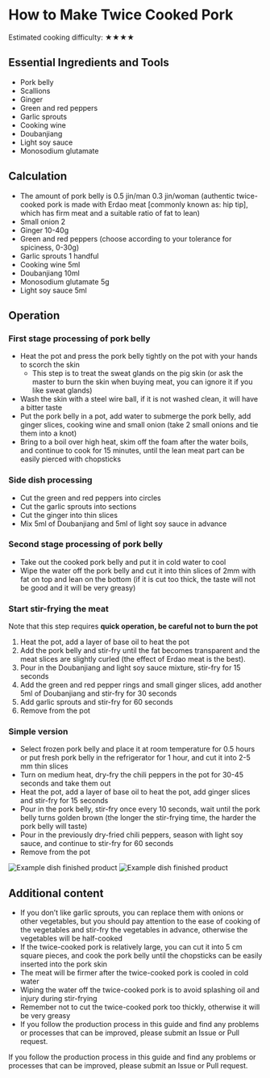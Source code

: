 # How to Make Twice Cooked Pork

Estimated cooking difficulty: ★★★★

## Essential Ingredients and Tools

- Pork belly
- Scallions
- Ginger
- Green and red peppers
- Garlic sprouts
- Cooking wine
- Doubanjiang
- Light soy sauce
- Monosodium glutamate

## Calculation

- The amount of pork belly is 0.5 jin/man 0.3 jin/woman (authentic twice-cooked pork is made with Erdao meat [commonly known as: hip tip], which has firm meat and a suitable ratio of fat to lean)
- Small onion 2
- Ginger 10-40g
- Green and red peppers (choose according to your tolerance for spiciness, 0-30g)
- Garlic sprouts 1 handful
- Cooking wine 5ml
- Doubanjiang 10ml
- Monosodium glutamate 5g
- Light soy sauce 5ml

## Operation

### First stage processing of pork belly

- Heat the pot and press the pork belly tightly on the pot with your hands to scorch the skin
  - This step is to treat the sweat glands on the pig skin (or ask the master to burn the skin when buying meat, you can ignore it if you like sweat glands)
- Wash the skin with a steel wire ball, if it is not washed clean, it will have a bitter taste
- Put the pork belly in a pot, add water to submerge the pork belly, add ginger slices, cooking wine and small onion (take 2 small onions and tie them into a knot)
- Bring to a boil over high heat, skim off the foam after the water boils, and continue to cook for 15 minutes, until the lean meat part can be easily pierced with chopsticks

### Side dish processing

- Cut the green and red peppers into circles
- Cut the garlic sprouts into sections
- Cut the ginger into thin slices
- Mix 5ml of Doubanjiang and 5ml of light soy sauce in advance

### Second stage processing of pork belly

- Take out the cooked pork belly and put it in cold water to cool
- Wipe the water off the pork belly and cut it into thin slices of 2mm with fat on top and lean on the bottom (if it is cut too thick, the taste will not be good and it will be very greasy)

### Start stir-frying the meat

Note that this step requires **quick operation, be careful not to burn the pot**

1. Heat the pot, add a layer of base oil to heat the pot
2. Add the pork belly and stir-fry until the fat becomes transparent and the meat slices are slightly curled (the effect of Erdao meat is the best).
3. Pour in the Doubanjiang and light soy sauce mixture, stir-fry for 15 seconds
4. Add the green and red pepper rings and small ginger slices, add another 5ml of Doubanjiang and stir-fry for 30 seconds
5. Add garlic sprouts and stir-fry for 60 seconds
6. Remove from the pot

### Simple version

- Select frozen pork belly and place it at room temperature for 0.5 hours or put fresh pork belly in the refrigerator for 1 hour, and cut it into 2-5 mm thin slices
- Turn on medium heat, dry-fry the chili peppers in the pot for 30-45 seconds and take them out
- Heat the pot, add a layer of base oil to heat the pot, add ginger slices and stir-fry for 15 seconds
- Pour in the pork belly, stir-fry once every 10 seconds, wait until the pork belly turns golden brown (the longer the stir-frying time, the harder the pork belly will taste)
- Pour in the previously dry-fried chili peppers, season with light soy sauce, and continue to stir-fry for 60 seconds
- Remove from the pot

![Example dish finished product](./1.jpeg)
![Example dish finished product](./2.jpeg)

## Additional content

- If you don’t like garlic sprouts, you can replace them with onions or other vegetables, but you should pay attention to the ease of cooking of the vegetables and stir-fry the vegetables in advance, otherwise the vegetables will be half-cooked
- If the twice-cooked pork is relatively large, you can cut it into 5 cm square pieces, and cook the pork belly until the chopsticks can be easily inserted into the pork skin
- The meat will be firmer after the twice-cooked pork is cooled in cold water
- Wiping the water off the twice-cooked pork is to avoid splashing oil and injury during stir-frying
- Remember not to cut the twice-cooked pork too thickly, otherwise it will be very greasy
- If you follow the production process in this guide and find any problems or processes that can be improved, please submit an Issue or Pull request.

If you follow the production process in this guide and find any problems or processes that can be improved, please submit an Issue or Pull request.
